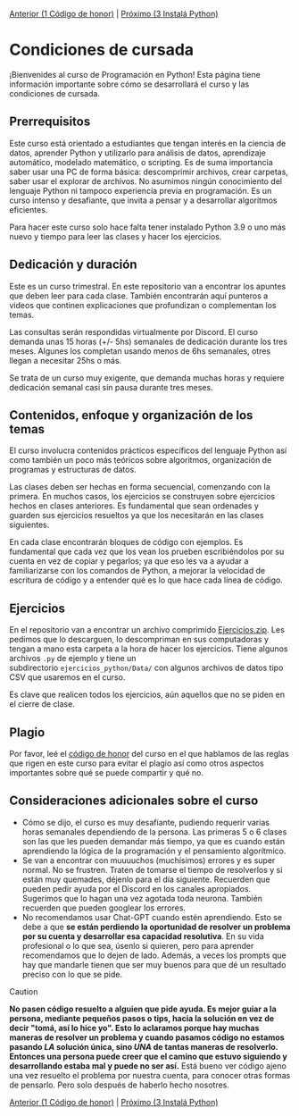 [Anterior (1 Código de honor)](/Notas/Codigo.md) | [Próximo (3 Instalá Python)](/Notas/Instalacion.md)

# Condiciones de cursada

¡Bienvenides al curso de Programación en Python!
Esta página tiene información importante sobre cómo se desarrollará el curso y las condiciones de cursada.

## Prerrequisitos

Este curso está orientado a estudiantes que tengan interés en la ciencia de datos, aprender Python y utilizarlo para análisis de datos, aprendizaje automático, modelado matemático, o scripting. Es de suma importancia saber usar una PC de forma básica: descomprimir archivos, crear carpetas, saber usar el explorar de archivos. No asumimos ningún conocimiento del lenguaje Python ni tampoco experiencia previa en programación. Es un curso intenso y desafiante, que invita a pensar y a desarrollar algoritmos eficientes.

Para hacer este curso solo hace falta tener instalado Python 3.9 o uno más nuevo y tiempo para leer las clases y hacer los ejercicios.

## Dedicación y duración

Este es un curso trimestral. En este repositorio van a encontrar los apuntes que deben leer para cada clase. También encontrarán aquí punteros a videos que continen explicaciones que profundizan o complementan los temas.

Las consultas serán respondidas virtualmente por Discord. El curso demanda unas 15 horas (+/- 5hs) semanales de dedicación durante los tres meses. Algunes los completan usando menos de 6hs semanales, otres llegan a necesitar 25hs o más.

Se trata de un curso muy exigente, que demanda muchas horas y requiere dedicación semanal casi sin pausa durante tres meses.

## Contenidos, enfoque y organización de los temas

El curso involucra contenidos prácticos específicos del lenguaje Python así como también un poco más teóricos sobre algoritmos, organización de programas y estructuras de datos.

Las clases deben ser hechas en forma secuencial, comenzando con la primera. En muchos casos, los ejercicios se construyen sobre ejercicios hechos en clases anteriores. Es fundamental que sean ordenades y guarden sus ejercicios resueltos ya que los necesitarán en las clases siguientes.

En cada clase encontrarán bloques de código con ejemplos. Es fundamental que cada vez que los vean los prueben escribiéndolos por su cuenta en vez de copiar y pegarlos; ya que eso les va a ayudar a familiarizarse con los comandos de Python, a mejorar la velocidad de escritura de código y a entender qué es lo que hace cada línea de código.

## Ejercicios

En el repositorio van a encontrar un archivo comprimido [Ejercicios.zip](./Ejercicios.zip). Les pedimos que lo descarguen, lo descompriman en sus computadoras y tengan a mano esta carpeta a la hora de hacer los ejercicios. Tiene algunos archivos `.py` de ejemplo y tiene un subdirectorio `ejercicios_python/Data/` con algunos archivos de datos tipo CSV que usaremos en el curso.

Es clave que realicen todos los ejercicios, aún aquellos que no se piden en el cierre de clase. 

## Plagio

Por favor, leé el [código de honor](./Codigo.md#código) del curso en el que hablamos de las reglas que rigen en este curso para evitar el plagio así como otros aspectos importantes sobre qué se puede compartir y qué no.

## Consideraciones adicionales sobre el curso

* Cómo se dijo, el curso es muy desafiante, pudiendo requerir varias horas semanales dependiendo de la persona. Las primeras 5 o 6 clases son las que les pueden demandar más tiempo, ya que es cuando están aprendiendo la lógica de la programación y el pensamiento algorítmico.
* Se van a encontrar con muuuuchos (muchísimos) errores y es super normal. No se frustren. Traten de tomarse el tiempo de resolverlos y si están muy quemades, déjenlo para el día siguiente. Recuerden que pueden pedir ayuda por el Discord en los canales apropiados. Sugerimos que lo hagan una vez agotada toda neurona. También recuerden que pueden googlear los errores.
* No recomendamos usar Chat-GPT cuando estén aprendiendo. Esto se debe a que **se están perdiendo la oportunidad de resolver un problema por su cuenta y desarrollar esa capacidad resolutiva**. En su vida profesional o lo que sea, úsenlo si quieren, pero para aprender recomendamos que lo dejen de lado. Además, a veces los prompts que hay que mandarle tienen que ser muy buenos para que dé un resultado preciso con lo que se pide.


> [!CAUTION]
> **No pasen código resuelto a alguien que pide ayuda. Es mejor guiar a la persona, mediante pequeños pasos o tips, hacia la solución en vez de decir "tomá, así lo hice yo".
> Esto lo aclaramos porque hay muchas maneras de resolver un problema y cuando pasamos código no estamos pasando _LA_ solución única, sino _UNA_ de tantas maneras de resolverlo. Entonces una persona puede creer que el camino que estuvo siguiendo y desarrollando estaba mal y puede no ser así.** 
> Está bueno ver código ajeno una vez resuelto el problema por nuestra cuenta, para conocer otras formas de pensarlo. Pero solo después de haberlo hecho nosotres.


[Anterior (1 Código de honor)](/Notas/Codigo.md) | [Próximo (3 Instalá Python)](/Notas/Instalacion.md)